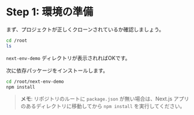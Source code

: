 # Step 1: 環境の準備

まず、プロジェクトが正しくクローンされているか確認しましょう。

```bash
cd /root
ls
```

`next-env-demo` ディレクトリが表示されればOKです。

次に依存パッケージをインストールします。

```bash
cd /root/next-env-demo
npm install
```

> **メモ**: リポジトリのルートに `package.json` が無い場合は、Next.js アプリのあるディレクトリに移動してから `npm install` を実行してください。
